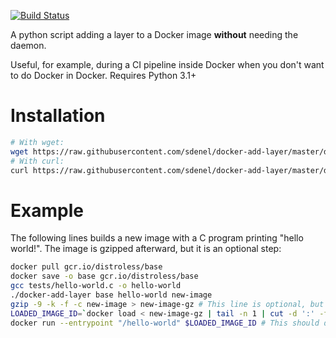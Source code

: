 [![Build Status](https://travis-ci.com/sdenel/docker-add-layer.svg?branch=master)](https://travis-ci.com/sdenel/docker-add-layer)

A python script adding a layer to a Docker image **without** needing the daemon.

Useful, for example, during a CI pipeline inside Docker when you don't want to do Docker in Docker. Requires Python 3.1+ 

# Installation

```bash
# With wget:
wget https://raw.githubusercontent.com/sdenel/docker-add-layer/master/docker-add-layer
# With curl:
curl https://raw.githubusercontent.com/sdenel/docker-add-layer/master/docker-add-layer > docker-add-layer
```


# Example
The following lines builds a new image with a C program printing "hello world!". The image is gzipped afterward, but it is an optional step:
```bash
docker pull gcr.io/distroless/base
docker save -o base gcr.io/distroless/base
gcc tests/hello-world.c -o hello-world
./docker-add-layer base hello-world new-image
gzip -9 -k -f -c new-image > new-image-gz # This line is optional, but reduces by half the size of the image
LOADED_IMAGE_ID=`docker load < new-image-gz | tail -n 1 | cut -d ':' -f 3`
docker run --entrypoint "/hello-world" $LOADED_IMAGE_ID # This should display "Hello, world!"
```